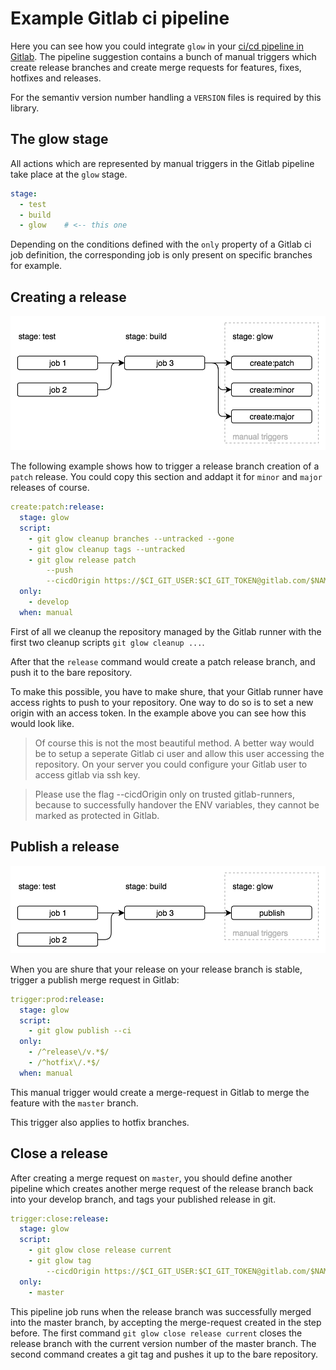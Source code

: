 # Example Gitlab ci pipeline

Here you can see how you could integrate `glow` in your [ci/cd pipeline in Gitlab](https://gitlab.com/meinto/glow-example-pipeline/pipelines). The pipeline suggestion contains a bunch of manual triggers which create release branches and create merge requests for features, fixes, hotfixes and releases.

For the semantiv version number handling a `VERSION` files is required by this library.

## The glow stage

All actions which are represented by manual triggers in the Gitlab pipeline take place at the `glow` stage.

```yml
stage:
  - test
  - build
  - glow    # <-- this one
```

Depending on the conditions defined with the `only` property of a Gitlab ci job definition, the corresponding job is only present on specific branches for example.

## Creating a release

![create release](./create-release.png)

The following example shows how to trigger a release branch creation of a `patch` release. You could copy this section and addapt it for `minor` and `major` releases of course.

```yml
create:patch:release:
  stage: glow
  script: 
    - git glow cleanup branches --untracked --gone
    - git glow cleanup tags --untracked
    - git glow release patch
        --push
        --cicdOrigin https://$CI_GIT_USER:$CI_GIT_TOKEN@gitlab.com/$NAMESPACE/$PROJECT/
  only:
    - develop
  when: manual
```

First of all we cleanup the repository managed by the Gitlab runner with the first two cleanup scripts `git glow cleanup ...`.

After that the `release` command would create a patch release branch, and push it to the bare repository. 

To make this possible, you have to make shure, that your Gitlab runner have access rights to push to your repository. One way to do so is to set a new origin with an access token. In the example above you can see how this would look like.

> Of course this is not the most beautiful method. A better way would be to setup a seperate Gitlab ci user and allow this user accessing the repository. On your server you could configure your Gitlab user to access gitlab via ssh key.

> Please use the flag --cicdOrigin only on trusted gitlab-runners, because to successfully handover the ENV variables, they cannot be marked as protected in Gitlab.

## Publish a release

![publish release](./publish-release.png)

When you are shure that your release on your release branch is stable, trigger a publish merge request in Gitlab:

```yml
trigger:prod:release:
  stage: glow
  script:
    - git glow publish --ci
  only:
    - /^release\/v.*$/
    - /^hotfix\/.*$/
  when: manual
```

This manual trigger would create a merge-request in Gitlab to merge the feature with the `master` branch.

This trigger also applies to hotfix branches.

## Close a release

After creating a merge request on `master`, you should define another pipeline which creates another merge request of the release branch back into your develop branch, and tags your published release in git.

```yml 
trigger:close:release:
  stage: glow
  script:
    - git glow close release current
    - git glow tag
        --cicdOrigin https://$CI_GIT_USER:$CI_GIT_TOKEN@gitlab.com/$NAMESPACE/$PROJECT/
  only:
    - master
```

This pipeline job runs when the release branch was successfully merged into the master branch, by accepting the merge-request created in the step before. The first command `git glow close release current` closes the release branch with the current version number of the master branch. The second command creates a git tag and pushes it up to the bare repository.

